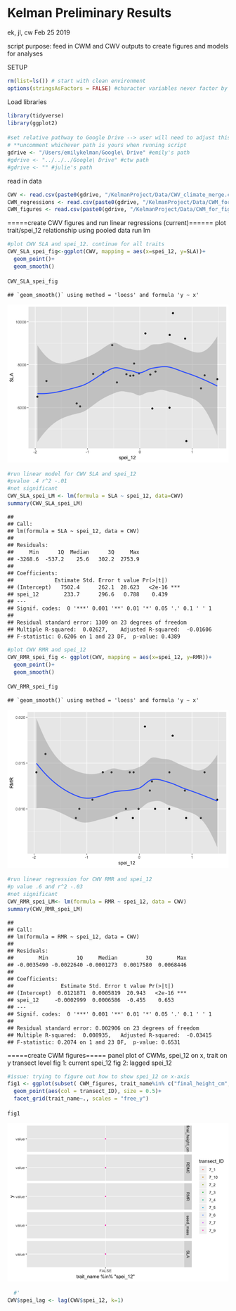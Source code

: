 Kelman Preliminary Results
================
ek, jl, cw
Feb 25 2019

script purpose: feed in CWM and CWV outputs to create figures and models for analyses

SETUP

``` r
rm(list=ls()) # start with clean environment
options(stringsAsFactors = FALSE) #character variables never factor by default 
```

Load libraries

``` r
library(tidyverse)
library(ggplot2)

#set relative pathway to Google Drive --> user will need to adjust this <---
# **uncomment whichever path is yours when running script
gdrive <- "/Users/emilykelman/Google\ Drive" #emily's path
#gdrive <- "../../../Google\ Drive" #ctw path
#gdrive <- "" #julie's path
```

read in data

``` r
CWV <- read.csv(paste0(gdrive, "/KelmanProject/Data/CWV_climate_merge.csv"))
CWM_regressions <- read.csv(paste0(gdrive, "/KelmanProject/Data/CWM_for_regressions.csv"))
CWM_figures <- read.csv(paste0(gdrive, "/KelmanProject/Data/CWM_for_figures.csv"))
```

=====create CWV figures and run linear regressions (current)====== plot trait/spei\_12 relationship using pooled data run lm

``` r
#plot CWV SLA and spei_12. continue for all traits
CWV_SLA_spei_fig<-ggplot(CWV, mapping = aes(x=spei_12, y=SLA))+
  geom_point()+
  geom_smooth()

CWV_SLA_spei_fig
```

    ## `geom_smooth()` using method = 'loess' and formula 'y ~ x'

![](CWM___CWV_models__files/figure-markdown_github/unnamed-chunk-4-1.png)

``` r
#run linear model for CWV SLA and spei_12
#pvalue .4 r^2 -.01
#not significant 
CWV_SLA_spei_LM <- lm(formula = SLA ~ spei_12, data=CWV)
summary(CWV_SLA_spei_LM)
```

    ## 
    ## Call:
    ## lm(formula = SLA ~ spei_12, data = CWV)
    ## 
    ## Residuals:
    ##     Min      1Q  Median      3Q     Max 
    ## -3268.6  -537.2    25.6   302.2  2753.9 
    ## 
    ## Coefficients:
    ##             Estimate Std. Error t value Pr(>|t|)    
    ## (Intercept)   7502.4      262.1  28.623   <2e-16 ***
    ## spei_12        233.7      296.6   0.788    0.439    
    ## ---
    ## Signif. codes:  0 '***' 0.001 '**' 0.01 '*' 0.05 '.' 0.1 ' ' 1
    ## 
    ## Residual standard error: 1309 on 23 degrees of freedom
    ## Multiple R-squared:  0.02627,    Adjusted R-squared:  -0.01606 
    ## F-statistic: 0.6206 on 1 and 23 DF,  p-value: 0.4389

``` r
#plot CWV RMR and spei_12
CWV_RMR_spei_fig <- ggplot(CWV, mapping = aes(x=spei_12, y=RMR))+
  geom_point()+
  geom_smooth()

CWV_RMR_spei_fig
```

    ## `geom_smooth()` using method = 'loess' and formula 'y ~ x'

![](CWM___CWV_models__files/figure-markdown_github/unnamed-chunk-4-2.png)

``` r
#run linear regression for CWV RMR and spei_12
#p value .6 and r^2 -.03
#not significant
CWV_RMR_spei_LM<- lm(formula = RMR ~ spei_12, data = CWV)
summary(CWV_RMR_spei_LM)
```

    ## 
    ## Call:
    ## lm(formula = RMR ~ spei_12, data = CWV)
    ## 
    ## Residuals:
    ##        Min         1Q     Median         3Q        Max 
    ## -0.0035490 -0.0022640 -0.0001273  0.0017580  0.0068446 
    ## 
    ## Coefficients:
    ##               Estimate Std. Error t value Pr(>|t|)    
    ## (Intercept)  0.0121871  0.0005819  20.943   <2e-16 ***
    ## spei_12     -0.0002999  0.0006586  -0.455    0.653    
    ## ---
    ## Signif. codes:  0 '***' 0.001 '**' 0.01 '*' 0.05 '.' 0.1 ' ' 1
    ## 
    ## Residual standard error: 0.002906 on 23 degrees of freedom
    ## Multiple R-squared:  0.008935,   Adjusted R-squared:  -0.03415 
    ## F-statistic: 0.2074 on 1 and 23 DF,  p-value: 0.6531

=====create CWM figures===== panel plot of CWMs, spei\_12 on x, trait on y transect level fig 1: current spei\_12 fig 2: lagged spei\_12

``` r
#issue: trying to figure out how to show spei_12 on x-axis 
fig1 <- ggplot(subset( CWM_figures, trait_name%in% c("final_height_cm", "RMR", "SLA", "RDMC", "seed_mass")), mapping = aes(x=trait_name %in% "spei_12", y="value"))+
  geom_point(aes(col = transect_ID), size = 0.5)+
  facet_grid(trait_name~., scales = "free_y")

fig1
```

![](CWM___CWV_models__files/figure-markdown_github/unnamed-chunk-5-1.png)

``` r
  #'
CWV$spei_lag <- lag(CWV$spei_12, k=1)
```
